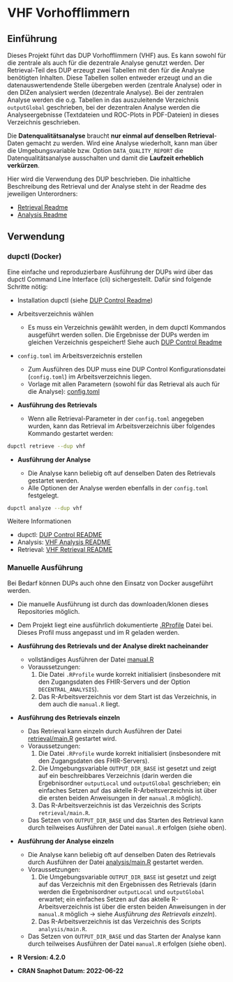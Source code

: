 # VHF Vorhofflimmern

## Einführung

Dieses Projekt führt das DUP Vorhofflimmern (VHF) aus. Es kann sowohl für die zentrale als auch für die dezentrale
Analyse genutzt werden. Der Retrieval-Teil des DUP erzeugt zwei Tabellen mit den für die Analyse benötigten Inhalten.
Diese Tabellen sollen entweder erzeugt und an die datenauswertendende Stelle übergeben werden (zentrale Analyse) oder
in den DIZen analysiert werden (dezentrale Analyse). Bei der zentralen Analyse werden die o.g. Tabellen in das
auszuleitende Verzeichnis `outputGlobal` geschrieben, bei der dezentralen Analyse werden die Analyseergebnisse
(Textdateien und ROC-Plots in PDF-Dateien) in dieses Verzeichnis geschrieben.

Die **Datenqualitätsanalyse** braucht **nur einmal auf denselben Retrieval**-Daten gemacht zu werden. Wird eine Analyse
wiederholt, kann man über die Umgebungsvariable bzw. Option `DATA_QUALITY_REPORT` die Datenqualitätsanalyse
ausschalten und damit die **Laufzeit erheblich verkürzen**.

Hier wird die Verwendung des DUP beschrieben. Die inhaltliche Beschreibung des Retrieval und der Analyse steht in der
Readme des jeweiligen Unterordners:

* [Retrieval Readme](./retrieval#vhf-vorhofflimmern-retrieval)
* [Analysis Readme](./analysis#vhf-vorhofflimmern-analysis)

## Verwendung

### dupctl (Docker)

Eine einfache und reproduzierbare Ausführung der DUPs wird über das dupctl Command Line Interface (cli)
sichergestellt. Dafür sind folgende Schritte nötig:

* Installation dupctl (siehe [DUP Control Readme][dupctl#install])

* Arbeitsverzeichnis wählen
  * Es muss ein Verzeichnis gewählt werden, in dem dupctl Kommandos ausgeführt werden sollen. Die Ergebnisse der DUPs
  werden im gleichen Verzeichnis gespeichert! Siehe auch [DUP Control Readme][dupctl#workdir]

* `config.toml` im Arbeitsverzeichnis erstellen
  * Zum Ausführen des DUP muss eine DUP Control Konfigurationsdatei (`config.toml`) im Arbeitsverzeichnis liegen.
  * Vorlage mit allen Parametern (sowohl für das Retrieval als auch für die Analyse): [config.toml](./config.toml)

* **Ausführung des Retrievals**
  * Wenn alle Retrieval-Parameter in der `config.toml` angegeben wurden, kann das Retrieval im Arbeitsverzeichnis über
  folgendes Kommando gestartet werden:

```bash
dupctl retrieve --dup vhf
```

* **Ausführung der Analyse**

  * Die Analyse kann beliebig oft auf denselben Daten des Retrievals gestartet werden.
  * Alle Optionen der Analyse werden ebenfalls in der `config.toml` festgelegt.

```bash
dupctl analyze --dup vhf
```

Weitere Informationen
* dupctl: [DUP Control README][dupctl#settings]
* Analysis: [VHF Analysis README](analysis/README.md)
* Retrieval: [VHF Retrieval README](retrieval/README.md)

### Manuelle Ausführung

Bei Bedarf können DUPs auch ohne den Einsatz von Docker ausgeführt werden.

* Die manuelle Ausführung ist durch das downloaden/klonen dieses Repositories möglich.
* Dem Projekt liegt eine ausführlich dokumentierte [.RProfile](./.RProfile) Datei bei. Dieses Profil muss angepasst und
  im R geladen werden.

* **Ausführung des Retrievals und der Analyse direkt nacheinander**
  * vollständiges Ausführen der Datei [manual.R](./manual.R)
  * Voraussetzungen: 
    1. Die Datei `.RProfile` wurde korrekt initialisiert (insbesondere mit den Zugangsdaten des FHIR-Servers und der
       Option `DECENTRAL_ANALYSIS`).
    2. Das R-Arbeitsverzeichnis vor dem Start ist das Verzeichnis, in dem auch die `manual.R` liegt.

* **Ausführung des Retrievals einzeln**
  * Das Retrieval kann einzeln durch Ausführen der Datei [retrieval/main.R](./retrieval/main.R) gestartet wird.
  * Voraussetzungen:
    1. Die Datei `.RProfile` wurde korrekt initialisiert (insbesondere mit den Zugangsdaten des FHIR-Servers).
    2. Die Umgebungsvariable `OUTPUT_DIR_BASE` ist gesetzt und zeigt auf ein beschreibbares Verzeichnis (darin werden
      die Ergebnisordner `outputLocal` und `outputGlobal` geschrieben; ein einfaches Setzen auf das aktelle
      R-Arbeitsverzeichnis ist über die ersten beiden Anweisungen in der `manual.R` möglich).
    3. Das R-Arbeitsverzeichnis ist das Verzeichnis des Scripts `retrieval/main.R`.
  * Das Setzen von `OUTPUT_DIR_BASE` und das Starten des Retrieval kann durch teilweises Ausführen der Datei `manual.R`
    erfolgen (siehe oben).

* **Ausführung der Analyse einzeln**
  * Die Analyse kann beliebig oft auf denselben Daten des Retrievals durch Ausführen der Datei
    [analysis/main.R](./analysis/main.R) gestartet werden.
  * Voraussetzungen:
    1. Die Umgebungsvariable `OUTPUT_DIR_BASE` ist gesetzt und zeigt auf das Verzeichnis mit den Ergebnissen des
       Retrievals (darin werden die Ergebnisordner `outputLocal` und `outputGlobal` erwartet; ein einfaches Setzen auf
       das aktelle R-Arbeitsverzeichnis ist über die ersten beiden Anweisungen in der `manual.R` möglich -> siehe
       *Ausführung des Retrievals einzeln*).
    2. Das R-Arbeitsverzeichnis ist das Verzeichnis des Scripts `analysis/main.R`.
  * Das Setzen von `OUTPUT_DIR_BASE` und das Starten der Analyse kann durch teilweises Ausführen der Datei `manual.R`
    erfolgen (siehe oben).

* **R Version: 4.2.0**

* **CRAN Snaphot Datum: 2022-06-22**

[dupctl]: https://git.smith.care/smith/uc-phep/dup-control
[dupctl#install]: https://git.smith.care/smith/uc-phep/dup-control#installation
[dupctl#workdir]: https://git.smith.care/smith/uc-phep/dup-control#working-directory
[dupctl#settings]: https://git.smith.care/smith/uc-phep/dup-control#global-settings

